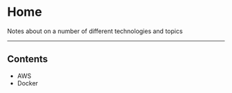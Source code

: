 # Home

Notes about on a number of different technologies and topics
- - - -

## Contents

* AWS
* Docker
